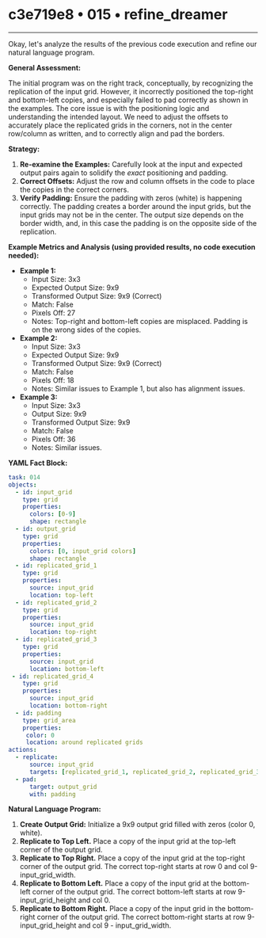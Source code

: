 # c3e719e8 • 015 • refine_dreamer

---
Okay, let's analyze the results of the previous code execution and refine our natural language program.

**General Assessment:**

The initial program was on the right track, conceptually, by recognizing the replication of the input grid. However, it incorrectly positioned the top-right and bottom-left copies, and especially failed to pad correctly as shown in the examples. The core issue is with the positioning logic and understanding the intended layout. We need to adjust the offsets to accurately place the replicated grids in the corners, not in the center row/column as written, and to correctly align and pad the borders.

**Strategy:**

1.  **Re-examine the Examples:** Carefully look at the input and expected output pairs again to solidify the *exact* positioning and padding.
2.  **Correct Offsets:** Adjust the row and column offsets in the code to place the copies in the correct corners.
3.  **Verify Padding:** Ensure the padding with zeros (white) is happening correctly. The padding creates a border around the input grids, but the input grids may not be in the center. The output size depends on the border width, and, in this case the padding is on the opposite side of the replication.

**Example Metrics and Analysis (using provided results, no code execution needed):**

*   **Example 1:**
    *   Input Size: 3x3
    *   Expected Output Size: 9x9
    *   Transformed Output Size: 9x9 (Correct)
    *   Match: False
    *   Pixels Off: 27
    *   Notes: Top-right and bottom-left copies are misplaced. Padding is on the wrong sides of the copies.
*   **Example 2:**
    *   Input Size: 3x3
    *   Expected Output Size: 9x9
    *   Transformed Output Size: 9x9 (Correct)
    *   Match: False
    *   Pixels Off: 18
    *   Notes: Similar issues to Example 1, but also has alignment issues.
*   **Example 3:**
    *    Input Size: 3x3
    *    Output Size: 9x9
    *    Transformed Output Size: 9x9
    *    Match: False
    *    Pixels Off: 36
    *    Notes: Similar issues.

**YAML Fact Block:**

```yaml
task: 014
objects:
  - id: input_grid
    type: grid
    properties:
      colors: [0-9]
      shape: rectangle
  - id: output_grid
    type: grid
    properties:
      colors: [0, input_grid colors]
      shape: rectangle
  - id: replicated_grid_1
    type: grid
    properties:
      source: input_grid
      location: top-left
  - id: replicated_grid_2
    type: grid
    properties:
      source: input_grid
      location: top-right
  - id: replicated_grid_3
    type: grid
    properties:
      source: input_grid
      location: bottom-left
 - id: replicated_grid_4
    type: grid
    properties:
      source: input_grid
      location: bottom-right
  - id: padding
    type: grid_area
    properties:
     color: 0
     location: around replicated grids
actions:
  - replicate:
      source: input_grid
      targets: [replicated_grid_1, replicated_grid_2, replicated_grid_3, replicated_grid_4]
  - pad:
      target: output_grid
      with: padding
```

**Natural Language Program:**

1.  **Create Output Grid:** Initialize a 9x9 output grid filled with zeros (color 0, white).
2. **Replicate to Top Left.** Place a copy of the input grid at the top-left corner of the output grid.
3.  **Replicate to Top Right.** Place a copy of the input grid at the top-right corner of the output grid. The correct top-right starts at row 0 and col 9-input\_grid\_width.
4.  **Replicate to Bottom Left.** Place a copy of the input grid at the bottom-left corner of the output grid. The correct bottom-left starts at row 9-input\_grid\_height and col 0.
5.  **Replicate to Bottom Right.** Place a copy of the input grid in the bottom-right corner of the output grid. The correct bottom-right starts at row 9-input\_grid\_height and col 9 - input\_grid\_width.

